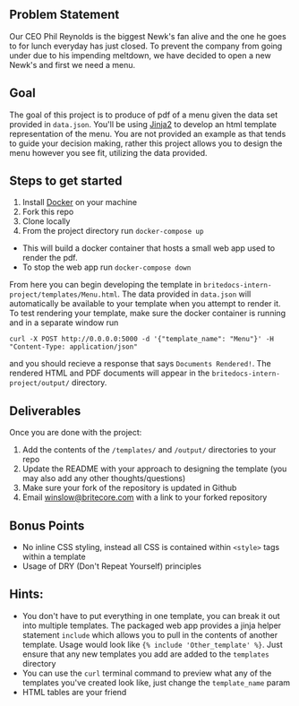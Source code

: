 

## Problem Statement
Our CEO Phil Reynolds is the biggest Newk's fan alive and the one he goes to for lunch everyday has just closed. To prevent the company from going under due to his impending meltdown, we have decided to open a new Newk's and first we need a menu.


## Goal
The goal of this project is to produce of pdf of a menu given the data set provided in `data.json`. You'll be using [Jinja2](http://jinja.pocoo.org/docs/2.10/templates/) to develop an html template representation of the menu. You are not provided an example as that tends to guide your decision making, rather this project allows you to design the menu however you see fit, utilizing the data provided.


## Steps to get started
1. Install [Docker](https://www.docker.com/) on your machine
1. Fork this repo
2. Clone locally
3. From the project directory run `docker-compose up`
  - This will build a docker container that hosts a small web app used to render the pdf.
  - To stop the web app run `docker-compose down`

From here you can begin developing the template in `britedocs-intern-project/templates/Menu.html`. The data provided in `data.json` will automatically be available to your template when you attempt to render it.
To test rendering your template, make sure the docker container is running and in a separate window run

```
curl -X POST http://0.0.0.0:5000 -d '{"template_name": "Menu"}' -H "Content-Type: application/json"
```

and you should recieve a response that says `Documents Rendered!`. The rendered HTML and PDF documents will appear in the `britedocs-intern-project/output/` directory.


## Deliverables
Once you are done with the project:

1. Add the contents of the `/templates/` and `/output/` directories to your repo
2. Update the README with your approach to designing the template (you may also add any other thoughts/questions)
3. Make sure your fork of the repository is updated in Github
4. Email winslow@britecore.com with a link to your forked repository


## Bonus Points
 - No inline CSS styling, instead all CSS is contained within `<style>` tags within a template
 - Usage of DRY (Don't Repeat Yourself) principles

## Hints:

 - You don't have to put everything in one template, you can break it out into multiple templates. The packaged web app provides a jinja helper statement `include` which allows you to pull in the contents of another template. Usage would look like `{% include 'Other_template' %}`. Just ensure that any new templates you add are added to the `templates` directory
 - You can use the `curl` terminal command to preview what any of the templates you've created look like, just change the `template_name` param
 - HTML tables are your friend
